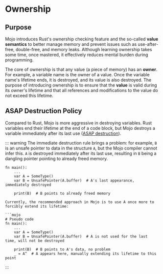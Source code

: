 # Ownership

## Purpose

Mojo introduces Rust's ownership checking feature and the so-called **value semantics** to better manage memory and prevent issues such as use-after-free, double-free, and memory leaks. Although learning ownership takes some time, once mastered, it effectively reduces mental burden during programming.

The core of ownership is that any value (a piece of memory) has an **owner**. For example, a variable name is the owner of a value. Once the variable name's lifetime ends, it is destroyed, and its value is also destroyed. The purpose of introducing ownership is to ensure that the **value** is valid during its owner's lifetime and that all references and modifications to the value do not exceed this lifetime.

## ASAP Destruction Policy

Compared to Rust, Mojo is more aggressive in destroying variables. Rust variables end their lifetime at the end of a code block, but Mojo destroys a variable immediately after its last use ([ASAP destruction](https://docs.modular.com/mojo/manual/lifecycle/death)).

::: warning
The immediate destruction rule brings a problem: for example, `B` is an unsafe pointer to data in the structure `A`, but the Mojo compiler cannot infer this. `A` is destroyed immediately after its last use, resulting in `B` being a dangling pointer pointing to already freed memory.

```mojo
fn main():
    ...
    var A = SomeType()
    var B = UnsafePointer(A.buffer)  # A's last appearance, immediately destroyed
    
    print(B)  # B points to already freed memory

Currently, the recommended approach in Mojo is to use A once more to forcibly extend its lifetime:

```mojo
# Pseudo code
fn main():
    ...
    var A = SomeType()
    var B = UnsafePointer(A.buffer)  # A is not used for the last time, will not be destroyed
    
    print(B)  # B points to A's data, no problem
    _ = A^  # A appears here, manually extending its lifetime to this point
```

:::
